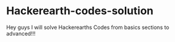 # Hackerearth-codes-solution
Hey guys I will solve Hackerearths Codes from basics sections to advanced!!!
